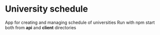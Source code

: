 # University schedule
App for creating and managing schedule of universities
Run with npm start both from **api** and **client** directories
